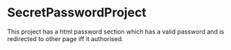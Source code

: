 # SecretPasswordProject
This project has a html password section which has a valid password and is redirected to other page iff it authorised.
